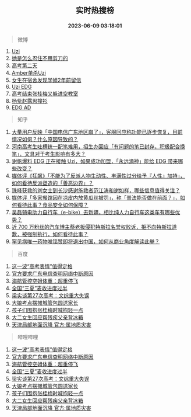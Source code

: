 <div align="center"><h2>实时热搜榜</h2><h4>2023-06-09 03:18:01</h4></div>

> 微博  

1. [Uzi](https://s.weibo.com/weibo?q=Uzi&t=31&band_rank=1&Refer=top)<br />
2. [她是怎么忍住不用剪刀的](https://s.weibo.com/weibo?q=%E5%A5%B9%E6%98%AF%E6%80%8E%E4%B9%88%E5%BF%8D%E4%BD%8F%E4%B8%8D%E7%94%A8%E5%89%AA%E5%88%80%E7%9A%84&t=31&band_rank=2&Refer=top)<br />
3. [高考第二天](https://s.weibo.com/weibo?q=%23%E9%AB%98%E8%80%83%E7%AC%AC%E4%BA%8C%E5%A4%A9%23&t=31&band_rank=3&Refer=top)<br />
4. [Amber单杀Uzi](https://s.weibo.com/weibo?q=%23Amber%E5%8D%95%E6%9D%80Uzi%23&t=31&band_rank=4&Refer=top)<br />
5. [女生在宿舍发现学姐2年前留信](https://s.weibo.com/weibo?q=%23%E5%A5%B3%E7%94%9F%E5%9C%A8%E5%AE%BF%E8%88%8D%E5%8F%91%E7%8E%B0%E5%AD%A6%E5%A7%902%E5%B9%B4%E5%89%8D%E7%95%99%E4%BF%A1%23&t=31&band_rank=5&Refer=top)<br />
6. [Uzi EDG](https://s.weibo.com/weibo?q=Uzi%20EDG&t=31&band_rank=6&Refer=top)<br />
7. [高考结束张桂梅又躲进空教室](https://s.weibo.com/weibo?q=%23%E9%AB%98%E8%80%83%E7%BB%93%E6%9D%9F%E5%BC%A0%E6%A1%82%E6%A2%85%E5%8F%88%E8%BA%B2%E8%BF%9B%E7%A9%BA%E6%95%99%E5%AE%A4%23&t=31&band_rank=7&Refer=top)<br />
8. [杨紫赵露思撞衫](https://s.weibo.com/weibo?q=%23%E6%9D%A8%E7%B4%AB%E8%B5%B5%E9%9C%B2%E6%80%9D%E6%92%9E%E8%A1%AB%23&t=31&band_rank=8&Refer=top)<br />
9. [EDG AD](https://s.weibo.com/weibo?q=EDG%20AD&t=31&band_rank=9&Refer=top)<br />

> 知乎  

1. [大量用户反映「中国电信广东地区崩了」，客服回应称功能已逐步恢复，目前情况如何？什么原因导致的？](https://www.zhihu.com/question/605482217)<br />
2. [河南高考生吐槽统一配笔难用，招生办回应「有问题的笔已封存，积极配合换笔」，文具对于考生影响有多大？](https://www.zhihu.com/question/605486604)<br />
3. [谢帆爆料 EDG 正在接触 Uzi，如果成功加盟，「永远滴神」能给 EDG 带来哪些改变？](https://www.zhihu.com/question/605487490)<br />
4. [媒体评《狂飙》「不能为了反派人物生动性、丰满性过分给予『人性』加持」，如何看待反派塑造的「善恶边界」？](https://www.zhihu.com/question/605467664)<br />
5. [珠峰获救的刘女士到长沙感谢施救者范江涛和谢如祥，哪些信息值得关注？](https://www.zhihu.com/question/605309194)<br />
6. [媒体评「多家餐馆因在凉皮内放黄瓜丝被罚」，称「普法能否做在前面？」，如何看待此事？食品安全如何保障？](https://www.zhihu.com/question/605336026)<br />
7. [吴磊骑电助力自行车（e-bike）去新疆，相比纯人力自行车这类车有哪些优势？](https://www.zhihu.com/question/604844013)<br />
8. [近 700 万粉丝的汽车博主蔡老板侵犯特斯拉名誉权败诉，拒不向特斯拉道歉，被强制执行，如何看待此事？](https://www.zhihu.com/question/605112962)<br />
9. [罕见病唯一药物唯铭赞即将退出中国，如何从商业角度解读此举？](https://www.zhihu.com/question/605244647)<br />

> 百度  

1. [这一波“高考表情”值得定格](https://www.baidu.com/s?wd=%E8%BF%99%E4%B8%80%E6%B3%A2%E2%80%9C%E9%AB%98%E8%80%83%E8%A1%A8%E6%83%85%E2%80%9D%E5%80%BC%E5%BE%97%E5%AE%9A%E6%A0%BC&sa=fyb_news&rsv_dl=fyb_news)<br />
2. [官方要求广东电信查明网络中断原因](https://www.baidu.com/s?wd=%E5%AE%98%E6%96%B9%E8%A6%81%E6%B1%82%E5%B9%BF%E4%B8%9C%E7%94%B5%E4%BF%A1%E6%9F%A5%E6%98%8E%E7%BD%91%E7%BB%9C%E4%B8%AD%E6%96%AD%E5%8E%9F%E5%9B%A0&sa=fyb_news&rsv_dl=fyb_news)<br />
3. [海航管控空姐体重：超重停飞](https://www.baidu.com/s?wd=%E6%B5%B7%E8%88%AA%E7%AE%A1%E6%8E%A7%E7%A9%BA%E5%A7%90%E4%BD%93%E9%87%8D%EF%BC%9A%E8%B6%85%E9%87%8D%E5%81%9C%E9%A3%9E&sa=fyb_news&rsv_dl=fyb_news)<br />
4. [全国“三夏”麦收进度过半](https://www.baidu.com/s?wd=%E5%85%A8%E5%9B%BD%E2%80%9C%E4%B8%89%E5%A4%8F%E2%80%9D%E9%BA%A6%E6%94%B6%E8%BF%9B%E5%BA%A6%E8%BF%87%E5%8D%8A&sa=fyb_news&rsv_dl=fyb_news)<br />
5. [梁实谈第27次高考：文综重大失误](https://www.baidu.com/s?wd=%E6%A2%81%E5%AE%9E%E8%B0%88%E7%AC%AC27%E6%AC%A1%E9%AB%98%E8%80%83%EF%BC%9A%E6%96%87%E7%BB%BC%E9%87%8D%E5%A4%A7%E5%A4%B1%E8%AF%AF&sa=fyb_news&rsv_dl=fyb_news)<br />
6. [大娘考点摆摊城管包圆送家长](https://www.baidu.com/s?wd=%E5%A4%A7%E5%A8%98%E8%80%83%E7%82%B9%E6%91%86%E6%91%8A%E5%9F%8E%E7%AE%A1%E5%8C%85%E5%9C%86%E9%80%81%E5%AE%B6%E9%95%BF&sa=fyb_news&rsv_dl=fyb_news)<br />
7. [孩子们围抱张桂梅时喊抱轻一点](https://www.baidu.com/s?wd=%E5%AD%A9%E5%AD%90%E4%BB%AC%E5%9B%B4%E6%8A%B1%E5%BC%A0%E6%A1%82%E6%A2%85%E6%97%B6%E5%96%8A%E6%8A%B1%E8%BD%BB%E4%B8%80%E7%82%B9&sa=fyb_news&rsv_dl=fyb_news)<br />
8. [大二女生回应帮残疾父亲背冰箱](https://www.baidu.com/s?wd=%E5%A4%A7%E4%BA%8C%E5%A5%B3%E7%94%9F%E5%9B%9E%E5%BA%94%E5%B8%AE%E6%AE%8B%E7%96%BE%E7%88%B6%E4%BA%B2%E8%83%8C%E5%86%B0%E7%AE%B1&sa=fyb_news&rsv_dl=fyb_news)<br />
9. [天津局部地面沉降 官方:属地质灾害](https://www.baidu.com/s?wd=%E5%A4%A9%E6%B4%A5%E5%B1%80%E9%83%A8%E5%9C%B0%E9%9D%A2%E6%B2%89%E9%99%8D+%E5%AE%98%E6%96%B9%3A%E5%B1%9E%E5%9C%B0%E8%B4%A8%E7%81%BE%E5%AE%B3&sa=fyb_news&rsv_dl=fyb_news)<br />

> 哔哩哔哩  

1. [这一波“高考表情”值得定格](https://www.baidu.com/s?wd=%E8%BF%99%E4%B8%80%E6%B3%A2%E2%80%9C%E9%AB%98%E8%80%83%E8%A1%A8%E6%83%85%E2%80%9D%E5%80%BC%E5%BE%97%E5%AE%9A%E6%A0%BC&sa=fyb_news&rsv_dl=fyb_news)<br />
2. [官方要求广东电信查明网络中断原因](https://www.baidu.com/s?wd=%E5%AE%98%E6%96%B9%E8%A6%81%E6%B1%82%E5%B9%BF%E4%B8%9C%E7%94%B5%E4%BF%A1%E6%9F%A5%E6%98%8E%E7%BD%91%E7%BB%9C%E4%B8%AD%E6%96%AD%E5%8E%9F%E5%9B%A0&sa=fyb_news&rsv_dl=fyb_news)<br />
3. [海航管控空姐体重：超重停飞](https://www.baidu.com/s?wd=%E6%B5%B7%E8%88%AA%E7%AE%A1%E6%8E%A7%E7%A9%BA%E5%A7%90%E4%BD%93%E9%87%8D%EF%BC%9A%E8%B6%85%E9%87%8D%E5%81%9C%E9%A3%9E&sa=fyb_news&rsv_dl=fyb_news)<br />
4. [全国“三夏”麦收进度过半](https://www.baidu.com/s?wd=%E5%85%A8%E5%9B%BD%E2%80%9C%E4%B8%89%E5%A4%8F%E2%80%9D%E9%BA%A6%E6%94%B6%E8%BF%9B%E5%BA%A6%E8%BF%87%E5%8D%8A&sa=fyb_news&rsv_dl=fyb_news)<br />
5. [梁实谈第27次高考：文综重大失误](https://www.baidu.com/s?wd=%E6%A2%81%E5%AE%9E%E8%B0%88%E7%AC%AC27%E6%AC%A1%E9%AB%98%E8%80%83%EF%BC%9A%E6%96%87%E7%BB%BC%E9%87%8D%E5%A4%A7%E5%A4%B1%E8%AF%AF&sa=fyb_news&rsv_dl=fyb_news)<br />
6. [大娘考点摆摊城管包圆送家长](https://www.baidu.com/s?wd=%E5%A4%A7%E5%A8%98%E8%80%83%E7%82%B9%E6%91%86%E6%91%8A%E5%9F%8E%E7%AE%A1%E5%8C%85%E5%9C%86%E9%80%81%E5%AE%B6%E9%95%BF&sa=fyb_news&rsv_dl=fyb_news)<br />
7. [孩子们围抱张桂梅时喊抱轻一点](https://www.baidu.com/s?wd=%E5%AD%A9%E5%AD%90%E4%BB%AC%E5%9B%B4%E6%8A%B1%E5%BC%A0%E6%A1%82%E6%A2%85%E6%97%B6%E5%96%8A%E6%8A%B1%E8%BD%BB%E4%B8%80%E7%82%B9&sa=fyb_news&rsv_dl=fyb_news)<br />
8. [大二女生回应帮残疾父亲背冰箱](https://www.baidu.com/s?wd=%E5%A4%A7%E4%BA%8C%E5%A5%B3%E7%94%9F%E5%9B%9E%E5%BA%94%E5%B8%AE%E6%AE%8B%E7%96%BE%E7%88%B6%E4%BA%B2%E8%83%8C%E5%86%B0%E7%AE%B1&sa=fyb_news&rsv_dl=fyb_news)<br />
9. [天津局部地面沉降 官方:属地质灾害](https://www.baidu.com/s?wd=%E5%A4%A9%E6%B4%A5%E5%B1%80%E9%83%A8%E5%9C%B0%E9%9D%A2%E6%B2%89%E9%99%8D+%E5%AE%98%E6%96%B9%3A%E5%B1%9E%E5%9C%B0%E8%B4%A8%E7%81%BE%E5%AE%B3&sa=fyb_news&rsv_dl=fyb_news)<br />
